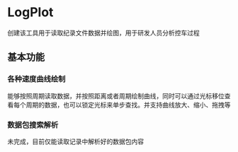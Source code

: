 # LogPlot
创建该工具用于读取纪录文件数据并绘图，用于研发人员分析控车过程
## 基本功能
### 各种速度曲线绘制
能够按照周期读取数据，并按照距离或者周期绘制曲线，同时可以通过光标移位查看每个周期的数据，也可以锁定光标来单步查找。并支持曲线放大、缩小、拖拽等
### 数据包搜索解析
未完成，目前仅能读取记录中解析好的数据包内容
